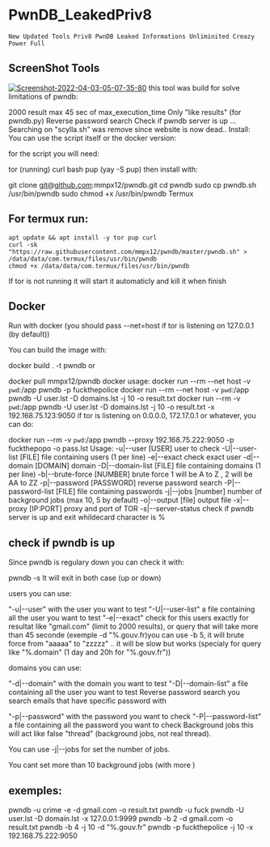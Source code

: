 # PwnDB_LeakedPriv8
```
New Updated Tools Priv8 PwnDB Leaked Informations Unliminited Creazy Power Full
```
## ScreenShot Tools
<a href="https://ibb.co/VQmBgDn"><img src="https://i.ibb.co/VQmBgDn/Screenshot-2022-04-03-05-07-35-80.png" alt="Screenshot-2022-04-03-05-07-35-80" border="0"></a>
this tool was build for solve limitations of pwndb:

2000 result max
45 sec of max_execution_time
Only "like results" (for pwndb.py)
Reverse password search
Check if pwndb server is up
...
Searching on "scylla.sh" was remove since website is now dead..
Install:
You can use the script itself or the docker version:

for the script you will need:

tor (running)
curl
bash
pup (yay -S pup)
then install with:

git clone git@github.com:mmpx12/pwndb.git
cd pwndb
sudo cp pwndb.sh /usr/bin/pwndb
sudo chmod +x /usr/bin/pwndb
Termux
## For termux run:
```
apt update && apt install -y tor pup curl
curl -sk "https://raw.githubusercontent.com/mmpx12/pwndb/master/pwndb.sh" > /data/data/com.termux/files/usr/bin/pwndb
chmod +x /data/data/com.termux/files/usr/bin/pwndb
```
If tor is not running it will start it automaticly and kill it when finish

## Docker

Run with docker (you should pass --net=host if tor is listening on 127.0.0.1 (by default))

You can build the image with:

docker build . -t pwndb
or

docker pull mmpx12/pwndb
docker usage:
docker run --rm --net host -v `pwd`:/app pwndb -p fuckthepolice
docker run --rm --net host -v `pwd`:/app pwndb -U user.lst -D domains.lst -j 10 -o result.txt
docker run --rm -v `pwd`:/app pwndb -U user.lst -D domains.lst -j 10 -o result.txt -x 192.168.75.123:9050
if tor is listening on 0.0.0.0, 172.17.0.1 or whatever, you can do:

docker run --rm -v `pwd`:/app pwndb --proxy 192.168.75.222:9050 -p fuckthepopo -o pass.lst
Usage:
-u|--user [USER]          user to check
-U|--user-list [FILE]     file containing users (1 per line)
-e|--exact                check exact user
-d|--domain [DOMAIN]      domain
-D|--domain-list [FILE]   file containing domains (1 per line)
-b|--brute-force [NUMBER] brute force   1 will be A to Z ,
                                        2 will be AA to ZZ
-p|--password [PASSWORD]  reverse password search
-P|--password-list [FILE] file containing passwords
-j|--jobs [number]        number of background jobs (max 10, 5 by default)
-o|--output [file]        output file
-x|--proxy [IP:PORT]      proxy and port of TOR
-s|--server-status        check if pwndb server is up and exit
whildecard character is %

## check if pwndb is up
Since pwndb is regulary down you can check it with:

pwndb -s
It will exit in both case (up or down)

users
you can use:

"-u|--user" with the user you want to test
"-U|--user-list" a file containing all the user you want to test
"-e|--exact" check for this users exactly
for resultat like "gmail.com" (limit to 2000 results), or query that will take more than 45 seconde (exemple -d "%.gouv.fr)you can use -b 5, it will brute force from "aaaaa" to "zzzzz" .. it will be slow but works (specialy for query like "%.domain" (1 day and 20h for "%.gouv.fr"))

domains
you can use:

"-d|--domain" with the domain you want to test
"-D|--domain-list" a file containing all the user you want to test
Reverse password search
you search emails that have specific password with

"-p|--password" with the password you want to check
"-P|--password-list" a file containing all the password you want to check
Background jobs
this will act like false "thread" (background jobs, not real thread).

You can use -j|--jobs for set the number of jobs.

You cant set more than 10 background jobs (with more )

## exemples:
pwndb -u crime -e -d gmail.com -o result.txt
pwndb -u fuck
pwndb -U user.lst -D domain.lst -x 127.0.0.1:9999
pwndb -b 2  -d gmail.com -o result.txt
pwndb -b 4 -j 10 -d "%.gouv.fr"
pwndb -p fuckthepolice -j 10 -x 192.168.75.222:9050
